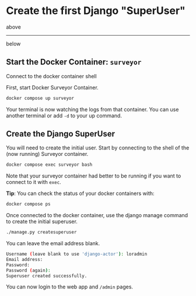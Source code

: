 # Create the first Django "SuperUser"

above

---

below

## Start the Docker Container: `surveyor`

Connect to the docker container shell

First, start Docker Surveyor Container.

```bash
docker compose up surveyor
```

Your terminal is now watching the logs from that container. You can use another terminal or add `-d` to your up command.

## Create the Django SuperUser

You will need to create the initial user. Start by connecting to the shell of the (now running) Surveyor container.

```bash
docker compose exec surveyor bash
```

Note that your surveyor container had better to be running if you want to connect to it with `exec`.

**Tip**: You can check the status of your docker containers with:

```bash
docker compose ps
```

Once connected to the docker container, use the django manage command to create the initial superuser.

```bash
./manage.py createsuperuser
```

You can leave the email address blank.

```bash
Username (leave blank to use 'django-actor'): loradmin
Email address:
Password:
Password (again):
Superuser created successfully.
```

You can now login to the web app and `/admin` pages.
